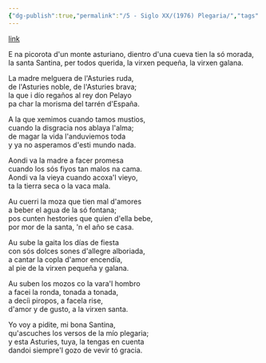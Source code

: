 ```yaml
---
{"dg-publish":true,"permalink":"/5 - Siglo XX/(1976) Plegaria/","tags":["#Siglo20","a1976","central","Bernardo_Guardado","escrito","Avilés","poema"]}
---
```


[link](https://recuerdodeunpoeta.blogspot.com/2008/04/plegaria.html)

E na picorota d'un monte asturiano,
dientro d'una cueva tien la só morada,
la santa Santina, per todos querida,
la virxen pequeña, la virxen galana.
  
La madre melguera de l'Asturies ruda,  
de l'Asturies noble, de l'Asturies brava;  
la que i dío regaños al rey don Pelayo  
pa char la morisma del tarrén d'España.  
  
A la que xemimos cuando tamos mustios,  
cuando la disgracia nos ablaya l'alma;  
de magar la vida l'anduviemos toda  
y ya no asperamos d'esti mundo nada.  
  
Aondi va la madre a facer promesa  
cuando los sós fiyos tan malos na cama.  
Aondi va la vieya cuando acoxa'l vieyo,  
ta la tierra seca o la vaca mala.  
  
Au cuerri la moza que tien mal d'amores  
a beber el agua de la só fontana;  
pos cunten hestories que quien d'ella bebe,  
por mor de la santa, 'n el año se casa.  
  
Au sube la gaita los días de fiesta  
con sós dolces sones d'allegre alboriada,  
a cantar la copla d'amor encendía,  
al pie de la virxen pequeña y galana.  
  
Au suben los mozos co la vara'l hombro  
a facei la ronda, tonada a tonada,  
a decíi piropos, a facela rise,  
d'amor y de gusto, a la virxen santa.  
  
Yo voy a pidite, mi bona Santina,  
qu'ascuches los versos de la mío plegaria;  
y esta Asturies, tuya, la tengas en cuenta  
dandoi siempre'l gozo de vevir tó gracia.